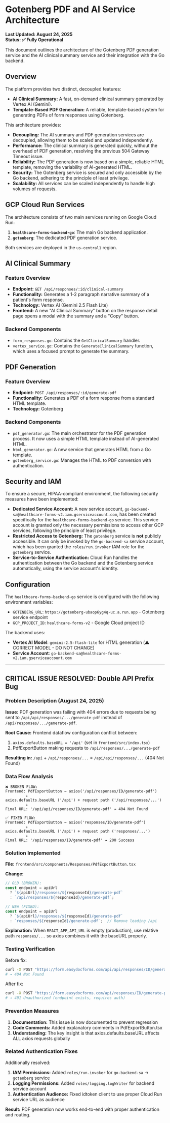 # Gotenberg PDF and AI Service Architecture

**Last Updated: August 24, 2025**  
**Status: ✅ Fully Operational**

This document outlines the architecture of the Gotenberg PDF generation service and the AI clinical summary service and their integration with the Go backend.

## Overview

The platform provides two distinct, decoupled features:

*   **AI Clinical Summary:** A fast, on-demand clinical summary generated by Vertex AI (Gemini).
*   **Template-Based PDF Generation:** A reliable, template-based system for generating PDFs of form responses using Gotenberg.

This architecture provides:

*   **Decoupling:** The AI summary and PDF generation services are decoupled, allowing them to be scaled and updated independently.
*   **Performance:** The clinical summary is generated quickly, without the overhead of PDF generation, resolving the previous 504 Gateway Timeout issue.
*   **Reliability:** The PDF generation is now based on a simple, reliable HTML template, removing the variability of AI-generated HTML.
*   **Security:** The Gotenberg service is secured and only accessible by the Go backend, adhering to the principle of least privilege.
*   **Scalability:** All services can be scaled independently to handle high volumes of requests.

## GCP Cloud Run Services

The architecture consists of two main services running on Google Cloud Run:

1.  **`healthcare-forms-backend-go`**: The main Go backend application.
2.  **`gotenberg`**: The dedicated PDF generation service.

Both services are deployed in the `us-central1` region.

## AI Clinical Summary

### Feature Overview

*   **Endpoint:** `GET /api/responses/:id/clinical-summary`
*   **Functionality:** Generates a 1-2 paragraph narrative summary of a patient's form response.
*   **Technology:** Vertex AI (Gemini 2.5 Flash Lite)
*   **Frontend:** A new "AI Clinical Summary" button on the response detail page opens a modal with the summary and a "Copy" button.

### Backend Components

*   `form_responses.go`: Contains the `GetClinicalSummary` handler.
*   `vertex_service.go`: Contains the `GenerateClinicalSummary` function, which uses a focused prompt to generate the summary.

## PDF Generation

### Feature Overview

*   **Endpoint:** `POST /api/responses/:id/generate-pdf`
*   **Functionality:** Generates a PDF of a form response from a standard HTML template.
*   **Technology:** Gotenberg

### Backend Components

*   `pdf_generator.go`: The main orchestrator for the PDF generation process. It now uses a simple HTML template instead of AI-generated HTML.
*   `html_generator.go`: A new service that generates HTML from a Go template.
*   `gotenberg_service.go`: Manages the HTML to PDF conversion with authentication.

## Security and IAM

To ensure a secure, HIPAA-compliant environment, the following security measures have been implemented:

*   **Dedicated Service Account:** A new service account, `go-backend-sa@healthcare-forms-v2.iam.gserviceaccount.com`, has been created specifically for the `healthcare-forms-backend-go` service. This service account is granted only the necessary permissions to access other GCP services, following the principle of least privilege.
*   **Restricted Access to Gotenberg:** The `gotenberg` service is **not** publicly accessible. It can only be invoked by the `go-backend-sa` service account, which has been granted the `roles/run.invoker` IAM role for the `gotenberg` service.
*   **Service-to-Service Authentication:** Cloud Run handles the authentication between the Go backend and the Gotenberg service automatically, using the service account's identity.

## Configuration

The `healthcare-forms-backend-go` service is configured with the following environment variables:

*   `GOTENBERG_URL`: `https://gotenberg-ubaop6yg4q-uc.a.run.app` - Gotenberg service endpoint
*   `GCP_PROJECT_ID`: `healthcare-forms-v2` - Google Cloud project ID

The backend uses:
*   **Vertex AI Model**: `gemini-2.5-flash-lite` for HTML generation (⚠️ CORRECT MODEL - DO NOT CHANGE)
*   **Service Account**: `go-backend-sa@healthcare-forms-v2.iam.gserviceaccount.com`

---

## CRITICAL ISSUE RESOLVED: Double API Prefix Bug

### Problem Description (August 24, 2025)

**Issue:** PDF generation was failing with 404 errors due to requests being sent to `/api/api/responses/.../generate-pdf` instead of `/api/responses/.../generate-pdf`.

**Root Cause:** Frontend dataflow configuration conflict between:
1. `axios.defaults.baseURL = '/api'` (set in `frontend/src/index.tsx`)  
2. PdfExportButton making requests to `/api/responses/.../generate-pdf`

**Resulting in:** `/api` + `/api/responses/...` = `/api/api/responses/...` (404 Not Found)

### Data Flow Analysis

```
❌ BROKEN FLOW:
Frontend: PdfExportButton → axios('/api/responses/ID/generate-pdf')
         ↓
axios.defaults.baseURL ('/api') + request path ('/api/responses/...') 
         ↓
Final URL: '/api/api/responses/ID/generate-pdf' → 404 Not Found

✅ FIXED FLOW:
Frontend: PdfExportButton → axios('responses/ID/generate-pdf')
         ↓  
axios.defaults.baseURL ('/api') + request path ('responses/...') 
         ↓
Final URL: '/api/responses/ID/generate-pdf' → 200 Success
```

### Solution Implemented

**File:** `frontend/src/components/Responses/PdfExportButton.tsx`

**Change:** 
```typescript
// OLD (BROKEN):
const endpoint = apiUrl 
  ? `${apiUrl}/responses/${responseId}/generate-pdf`
  : `/api/responses/${responseId}/generate-pdf`;

// NEW (FIXED):
const endpoint = apiUrl 
  ? `${apiUrl}/responses/${responseId}/generate-pdf`
  : `responses/${responseId}/generate-pdf`;  // Remove leading /api
```

**Explanation:** When `REACT_APP_API_URL` is empty (production), use relative path `responses/...` so axios combines it with the baseURL properly.

### Testing Verification

Before fix:
```bash
curl -X POST "https://form.easydocforms.com/api/api/responses/ID/generate-pdf"
# → 404 Not Found
```

After fix:
```bash  
curl -X POST "https://form.easydocforms.com/api/responses/ID/generate-pdf"
# → 401 Unauthorized (endpoint exists, requires auth)
```

### Prevention Measures

1. **Documentation:** This issue is now documented to prevent regression
2. **Code Comments:** Added explanatory comments in PdfExportButton.tsx
3. **Understanding:** The key insight is that axios.defaults.baseURL affects ALL axios requests globally

### Related Authentication Fixes

Additionally resolved:
1. **IAM Permissions:** Added `roles/run.invoker` for `go-backend-sa` → `gotenberg` service
2. **Logging Permissions:** Added `roles/logging.logWriter` for backend service account  
3. **Authentication Audience:** Fixed idtoken client to use proper Cloud Run service URL as audience

**Result:** PDF generation now works end-to-end with proper authentication and routing.